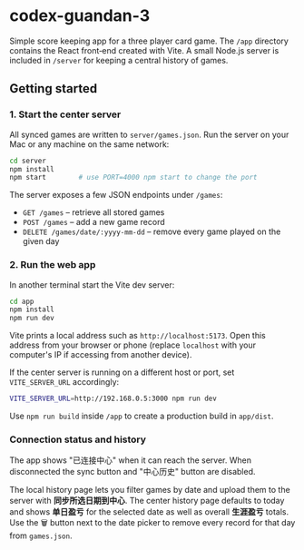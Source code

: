 # codex-guandan-3

Simple score keeping app for a three player card game. The `/app` directory
contains the React front‑end created with Vite. A small Node.js server is
included in `/server` for keeping a central history of games.

## Getting started

### 1. Start the center server

All synced games are written to `server/games.json`. Run the server on your Mac
or any machine on the same network:

```bash
cd server
npm install
npm start        # use PORT=4000 npm start to change the port
```

The server exposes a few JSON endpoints under `/games`:

- `GET /games` – retrieve all stored games
- `POST /games` – add a new game record
- `DELETE /games/date/:yyyy-mm-dd` – remove every game played on the given day

### 2. Run the web app

In another terminal start the Vite dev server:

```bash
cd app
npm install
npm run dev
```

Vite prints a local address such as `http://localhost:5173`. Open this address
from your browser or phone (replace `localhost` with your computer's IP if
accessing from another device).

If the center server is running on a different host or port, set
`VITE_SERVER_URL` accordingly:

```bash
VITE_SERVER_URL=http://192.168.0.5:3000 npm run dev
```

Use `npm run build` inside `/app` to create a production build in `app/dist`.

### Connection status and history

The app shows "已连接中心" when it can reach the server. When disconnected the
sync button and "中心历史" button are disabled.

The local history page lets you filter games by date and upload them to the
server with **同步所选日期到中心**. The center history page defaults to today and
shows **单日盈亏** for the selected date as well as overall **生涯盈亏** totals.
Use the 🗑️ button next to the date picker to remove every record for that day
from `games.json`.
